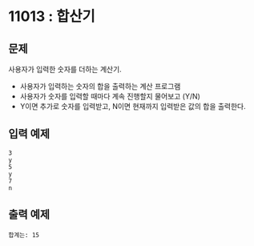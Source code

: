 # 11013 : 합산기

## 문제
사용자가 입력한 숫자를 더하는 계산기.
* 사용자가 입력하는 숫자의 합을 출력하는 계산 프로그램
* 사용자가 숫자를 입력할 때마다 계속 진행할지 물어보고 (Y/N)
* Y이면 추가로 숫자를 입력받고, N이면 현재까지 입력받은 값의 합을 출력한다.

## 입력 예제
```
3
y
5
y
7
n
```

## 출력 예제
```
합계는: 15
```